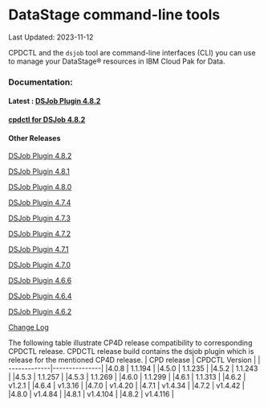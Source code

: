 
# DataStage  command-line tools

  

Last Updated: 2023-11-12

  

CPDCTL and the  `dsjob`  tool are command-line interfaces (CLI) you can use to manage your  DataStage®  resources in IBM Cloud Pak for Data.

### Documentation:
#### Latest : [DSJob Plugin 4.8.2](https://github.com/IBM/DataStage/tree/main/dsjob/dsjob.4.8.2.md)
#### [cpdctl for DSJob 4.8.2](https://github.com/IBM/cpdctl/releases/tag/v1.4.116)

#### Other Releases
[DSJob Plugin 4.8.2](https://github.com/IBM/DataStage/tree/main/dsjob/dsjob.4.8.2.md)

[DSJob Plugin 4.8.1](https://github.com/IBM/DataStage/tree/main/dsjob/dsjob.4.8.1.md)

[DSJob Plugin 4.8.0](https://github.com/IBM/DataStage/tree/main/dsjob/dsjob.4.8.0.md)

[DSJob Plugin 4.7.4](https://github.com/IBM/DataStage/tree/main/dsjob/dsjob.4.7.4.md)

[DSJob Plugin 4.7.3](https://github.com/IBM/DataStage/tree/main/dsjob/dsjob.4.7.3.md)

[DSJob Plugin 4.7.2](https://github.com/IBM/DataStage/tree/main/dsjob/dsjob.4.7.2.md)

[DSJob Plugin 4.7.1](https://github.com/IBM/DataStage/tree/main/dsjob/dsjob.4.7.1.md)

[DSJob Plugin 4.7.0](https://github.com/IBM/DataStage/tree/main/dsjob/dsjob.4.7.0.md)

[DSJob Plugin 4.6.6](https://github.com/IBM/DataStage/tree/main/dsjob/dsjob.4.6.6.md)

[DSJob Plugin 4.6.4](https://github.com/IBM/DataStage/tree/main/dsjob/dsjob.4.6.4.md)

[DSJob Plugin 4.6.2](https://github.com/IBM/DataStage/tree/main/dsjob/dsjob.4.6.2.md)

[Change Log](https://github.com/IBM/DataStage/tree/main/dsjob/changelog.md)


The following table illustrate CP4D release compatibility to corresponding CPDCTL release. 
CPDCTL release build contains the dsjob plugin which is release for the mentioned CP4D release.
| CPD release | CPDCTL Version |
| -------------|---------------|
|4.0.8 | 1.1.194  |
|4.5.0 | 1.1.235  |
|4.5.2 | 1.1.243  |
|4.5.3 | 1.1.257  |
|4.5.3 | 1.1.269  |
|4.6.0 | 1.1.299  |
|4.6.1 | 1.1.313  |
|4.6.2 | v1.2.1   |
|4.6.4 | v1.3.16  |
|4.7.0 | v1.4.20  |
|4.7.1 | v1.4.34  |
|4.7.2 | v1.4.42  |
|4.8.0 | v1.4.84  |
|4.8.1 | v1.4.104 |
|4.8.2 | v1.4.116 |
